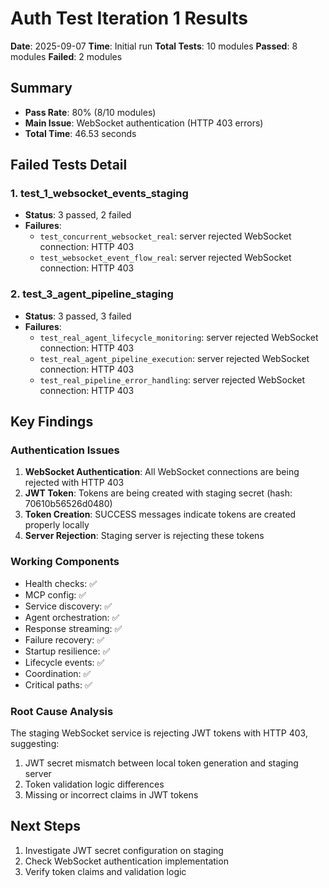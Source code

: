 # Auth Test Iteration 1 Results
**Date**: 2025-09-07
**Time**: Initial run
**Total Tests**: 10 modules
**Passed**: 8 modules
**Failed**: 2 modules

## Summary
- **Pass Rate**: 80% (8/10 modules)
- **Main Issue**: WebSocket authentication (HTTP 403 errors)
- **Total Time**: 46.53 seconds

## Failed Tests Detail

### 1. test_1_websocket_events_staging
- **Status**: 3 passed, 2 failed
- **Failures**:
  - `test_concurrent_websocket_real`: server rejected WebSocket connection: HTTP 403
  - `test_websocket_event_flow_real`: server rejected WebSocket connection: HTTP 403
  
### 2. test_3_agent_pipeline_staging
- **Status**: 3 passed, 3 failed
- **Failures**:
  - `test_real_agent_lifecycle_monitoring`: server rejected WebSocket connection: HTTP 403
  - `test_real_agent_pipeline_execution`: server rejected WebSocket connection: HTTP 403
  - `test_real_pipeline_error_handling`: server rejected WebSocket connection: HTTP 403

## Key Findings

### Authentication Issues
1. **WebSocket Authentication**: All WebSocket connections are being rejected with HTTP 403
2. **JWT Token**: Tokens are being created with staging secret (hash: 70610b56526d0480)
3. **Token Creation**: SUCCESS messages indicate tokens are created properly locally
4. **Server Rejection**: Staging server is rejecting these tokens

### Working Components
- Health checks: ✅
- MCP config: ✅
- Service discovery: ✅
- Agent orchestration: ✅
- Response streaming: ✅
- Failure recovery: ✅
- Startup resilience: ✅
- Lifecycle events: ✅
- Coordination: ✅
- Critical paths: ✅

### Root Cause Analysis
The staging WebSocket service is rejecting JWT tokens with HTTP 403, suggesting:
1. JWT secret mismatch between local token generation and staging server
2. Token validation logic differences
3. Missing or incorrect claims in JWT tokens

## Next Steps
1. Investigate JWT secret configuration on staging
2. Check WebSocket authentication implementation
3. Verify token claims and validation logic